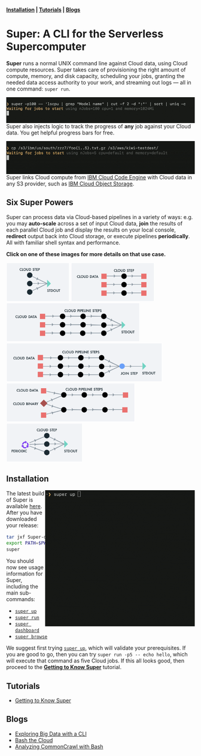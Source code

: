 #### [Installation](#installation) | [Tutorials](#tutorials) | [Blogs](#blogs)

# Super: A CLI for the Serverless Supercomputer

**Super** runs a normal UNIX command line against Cloud data, using
Cloud compute resources. Super takes care of provisioning the right
amount of compute, memory, and disk capacity, scheduling your jobs,
granting the needed data access authority to your work, and streaming
out logs &mdash; all in one command: `super run`.

<img title="Super takes a normal UNIX command line, and runs it in parallel, in the Cloud" alt="Super auto-scales normal UNIX command lines" src="docs/blogs/1-Super-Overview/super-lscpu-100-with-progress.gif" align="right" width="680">

Super also injects logic to track the progress of **any** job against
your Cloud data. You get helpful progress bars for free.

<img title="Super can copy your Cloud data rapidly, across providers or regions within the Cloud" alt="Animated GIF of super copy" src="docs/blogs/1-Super-Overview/super-cp-5-with-progress.gif" align="right" width="680">

Super links Cloud compute from [IBM Cloud Code
Engine](https://www.ibm.com/cloud/code-engine) with Cloud data in any
S3 provider, such as [IBM Cloud Object
Storage](https://www.ibm.com/cloud/object-storage).

<a name="examples"></a>
## Six Super Powers

Super can process data via Cloud-based pipelines in a variety of ways:
e.g. you may **auto-scale** across a set of input Cloud data, **join**
the results of each parallel Cloud job and display the results on your
local console, **redirect** output back into Cloud storage, or execute
pipelines **periodically**. All with familiar shell syntax and
performance.

**Click on one of these images for more details on that use case.**


[<img src="docs/examples/images/runvis1.png" height="104">](docs/examples/example1.md)
[<img src="docs/examples/images/runvis2.png" height="104">](docs/examples/example2.md)
[<img src="docs/examples/images/runvis3.png" height="104">](docs/examples/example3.md)
[<img src="docs/examples/images/runvis4.png" height="104">](docs/examples/example4.md)
[<img src="docs/examples/images/runvis5.png" height="104">](docs/examples/example5.md)
[<img src="docs/examples/images/runvis6.png" height="104">](docs/examples/example6.md)

## Installation

<img title="The super up command helps you with prerequisites" alt="The super up command helps you with prerequisites" src="docs/commands/super-up.gif" align="right" width="400">

The latest build of Super is available
[here](https://github.com/IBM/super/releases). After you have downloaded
your release:

```sh
tar jxf Super-darwin-x64.tar.bz2
export PATH=$PWD/Super-darwin-x64/Super.app/Contents/Resources:$PATH
super
```

You should now see usage information for Super, including the main
sub-commands:
- [`super up`](docs/commands/super-up.md)
- [`super run`](docs/commands/super-run.md)
- [`super dashboard`](docs/tutorial/basics/super-dashboard.md)
- [`super browse`](docs/tutorial/basics/super-browse.md)

We suggest first trying [`super up`](docs/commands/super-up.md), which
will validate your prerequisites. If you are good to go, then you can
try `super run -p5 -- echo hello`, which will execute that command as
five Cloud jobs. If this all looks good, then proceed to the
[**Getting to Know Super**](docs/tutorial/basics#readme) tutorial.

## Tutorials

- [Getting to Know Super](docs/tutorial/basics/#readme)

## Blogs

- [Exploring Big Data with a CLI](https://medium.com/the-graphical-terminal/exploring-big-data-with-a-cli-59af31d38756)
- [Bash the Cloud](docs/blogs/1-Super-Overview#readme)
- [Analyzing CommonCrawl with Bash](docs/blogs/2-Super-CommonCrawl#readme)
